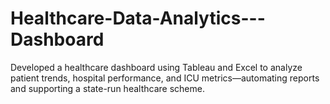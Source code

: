 # Healthcare-Data-Analytics---Dashboard
Developed a healthcare dashboard using Tableau and Excel to analyze patient trends, hospital performance, and ICU metrics—automating reports and supporting a state-run healthcare scheme.
